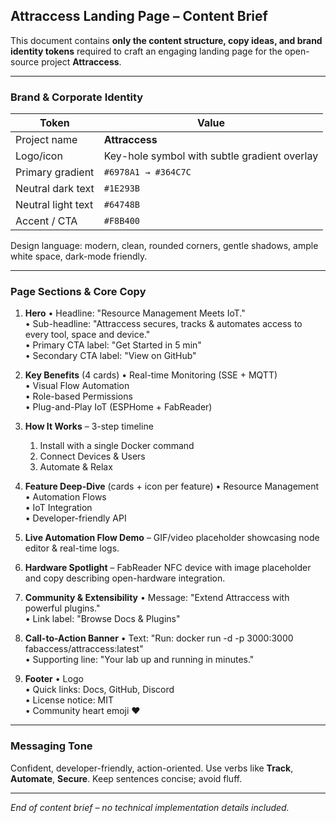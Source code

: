 ## Attraccess Landing Page – Content Brief

This document contains **only the content structure, copy ideas, and brand identity tokens** required to craft an engaging landing page for the open-source project **Attraccess**.

---

### Brand & Corporate Identity

| Token              | Value                                        |
| ------------------ | -------------------------------------------- |
| Project name       | **Attraccess**                               |
| Logo/icon          | Key-hole symbol with subtle gradient overlay |
| Primary gradient   | `#6978A1 → #364C7C`                          |
| Neutral dark text  | `#1E293B`                                    |
| Neutral light text | `#64748B`                                    |
| Accent / CTA       | `#F8B400`                                    |

Design language: modern, clean, rounded corners, gentle shadows, ample white space, dark-mode friendly.

---

### Page Sections & Core Copy

1. **Hero**
   • Headline: "Resource Management Meets IoT."  
   • Sub-headline: "Attraccess secures, tracks & automates access to every tool, space and device."  
   • Primary CTA label: "Get Started in 5 min"  
   • Secondary CTA label: "View on GitHub"

2. **Key Benefits** (4 cards)
   • Real-time Monitoring (SSE + MQTT)  
   • Visual Flow Automation  
   • Role-based Permissions  
   • Plug-and-Play IoT (ESPHome + FabReader)

3. **How It Works** – 3-step timeline

   1. Install with a single Docker command
   2. Connect Devices & Users
   3. Automate & Relax

4. **Feature Deep-Dive** (cards + icon per feature)
   • Resource Management  
   • Automation Flows  
   • IoT Integration  
   • Developer-friendly API

5. **Live Automation Flow Demo** – GIF/video placeholder showcasing node editor & real-time logs.

6. **Hardware Spotlight** – FabReader NFC device with image placeholder and copy describing open-hardware integration.

7. **Community & Extensibility**
   • Message: "Extend Attraccess with powerful plugins."  
   • Link label: "Browse Docs & Plugins"

8. **Call-to-Action Banner**
   • Text: "Run: docker run -d -p 3000:3000 fabaccess/attraccess:latest"  
   • Supporting line: "Your lab up and running in minutes."

9. **Footer**
   • Logo  
   • Quick links: Docs, GitHub, Discord  
   • License notice: MIT  
   • Community heart emoji ❤️

---

### Messaging Tone

Confident, developer-friendly, action-oriented. Use verbs like **Track**, **Automate**, **Secure**. Keep sentences concise; avoid fluff.

---

_End of content brief – no technical implementation details included._
